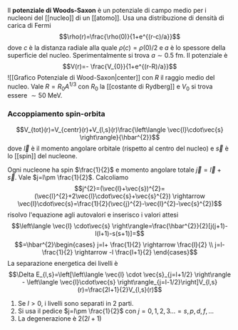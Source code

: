 Il **potenziale di Woods-Saxon** è un potenziale di campo medio per i nucleoni del [[nucleo]] di un [[atomo]]. Usa una distribuzione di densità di carica di Fermi
$$\rho(r)=\frac{\rho(0)}{1+e^{(r-c)/a}}$$
dove $c$ è la distanza radiale alla quale $\rho(c)=\rho(0)/2$ e $a$ è lo spessore della superficie del nucleo. Sperimentalmente si trova $a\sim0.5$ fm. Il potenziale è
$$V(r)=- \frac{V_{0}}{1+e^{(r-R)/a}}$$
![[Grafico Potenziale di Wood-Saxon|center]]
con $R$ il raggio medio del nucleo. Vale $R=R_{0}A^{1/3}$ con $R_{0}$ la [[costante di Rydberg]] e $V_{0}$ si trova essere $\sim50$ MeV.
### Accoppiamento spin-orbita
$$V_{tot}(r)=V_{centr}(r)+V_{l,s}(r)\frac{\left\langle \vec{l}\cdot\vec{s} \right\rangle}{\hbar^{2}}$$
dove $\vec{l}$ è il momento angolare orbitale (rispetto al centro del nucleo) e $\vec{s}$ è lo [[spin]] del nucleone.

Ogni nucleone ha spin $\frac{1}{2}$ e momento angolare totale $\vec{j}=\vec{l}+\vec{s}$. Vale $j=l\pm \frac{1}{2}$. Calcoliamo
$$j^{2}=(\vec{l}+\vec{s})^{2}=(\vec{l}^{2}+2\vec{l}\cdot\vec{s}+\vec{s}^{2}) \rightarrow \vec{l}\cdot\vec{s}=\frac{1}{2}(\vec{j}^{2}-\vec{l}^{2}-\vec{s}^{2})$$
risolvo l'equazione agli autovalori e inserisco i valori attesi
$$\left\langle \vec{l} \cdot\vec{s} \right\rangle=\frac{\hbar^{2}}{2}[j(j+1)-l(l+1)-s(s+1)]=$$
$$=\hbar^{2}\begin{cases}
j=l+ \frac{1}{2} \rightarrow \frac{l}{2} \\
j=l- \frac{1}{2} \rightarrow -l \frac{l+1}{2}
\end{cases}$$
La separazione energetica dei livelli è
$$\Delta E_{l,s}=\left[\left\langle \vec{l} \cdot \vec{s}_{j=l+1/2} \right\rangle - \left\langle \vec{l}\cdot\vec{s} \right\rangle_{j=l-1/2}\right]V_{l,s}(r)=\frac{2l+1}{2}V_{l,s}(r)$$
1. Se $l>0$, i livelli sono separati in 2 parti. 
2. Si usa il pedice $j=l\pm \frac{1}{2}$ con $j=0,1,2,3\ldots=s,p,d,f,\ldots$
3. La degenerazione è $2(2l+1)$
